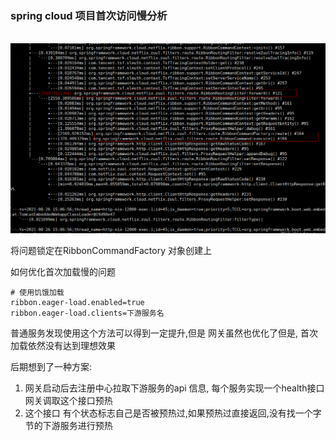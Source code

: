 ### spring cloud 项目首次访问慢分析

​     ![1631534229306](./SlowFirstVisit.png)

 将问题锁定在RibbonCommandFactory 对象创建上

 如何优化首次加载慢的问题

   ```shell
# 使用饥饿加载
ribbon.eager-load.enabled=true
ribbon.eager-load.clients=下游服务名
   ```

普通服务发现使用这个方法可以得到一定提升,但是 网关虽然也优化了但是, 首次加载依然没有达到理想效果

后期想到了一种方案: 

1. 网关启动后去注册中心拉取下游服务的api 信息,  每个服务实现一个health接口 网关调取这个接口预热
2. 这个接口 有个状态标志自己是否被预热过,如果预热过直接返回,没有找一个字节的下游服务进行预热
